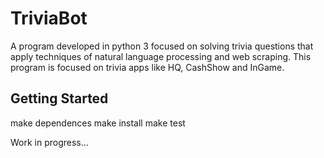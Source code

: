 # TriviaBot
A program developed in python 3 focused on solving trivia questions that apply techniques of natural language processing and web scraping.
This program is focused on trivia apps like HQ, CashShow and InGame.

## Getting Started

make dependences
make install
make test

Work in progress...

